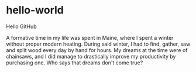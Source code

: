 # hello-world
Hello GitHub

A formative time in my life was spent in Maine, where I spent a winter without proper modern heating. During said winter, I had to find, gather, saw and split wood every day by hand for hours. My dreams at the time were of chainsaws, and I did manage to drastically improve my productivity by purchasing one. Who says that dreams don't come true?

